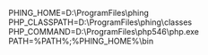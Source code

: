 PHING_HOME=D:\ProgramFiles\phing
PHP_CLASSPATH=D:\ProgramFiles\phing\classes
PHP_COMMAND=D:\ProgramFiles\php546\php.exe
PATH=%PATH%;%PHING_HOME%\bin